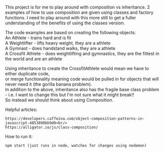 This project is for me to play around with composition vs inheritance.
2 examples of how to use composition are given using classes and factory functions.
I need to play around with this more still to get a fuller understanding of the benefits of using the classes version.

The code examples are based on creating the following objects:<br/>
	An Athlete - trains hard and is fit<br/>
	A Weightlifter - lifts heavy weight, they are a athlete<br/>
	A Gymnast - does handstand walks, they are a athlete<br/>
	A Crossfit Athlete - does weightlifting and gymnastics, they are the fittest in the world and are an athlete<br/>

Using inheritance to create the CrossfitAthlete would mean we have to either duplicate code,<br/>
or merge functionality meaning code would be pulled in for objects that will never need it (the gorilla banana problem).<br/>
In addition to the above, inheritance also has the fragile base class problem - i.e. I want to change this but I'm not sure what it might break!!<br/>
So instead we should think about using Composition.

Helpful articles:

	https://developers.caffeina.com/object-composition-patterns-in-javascript-4853898bb9d0<br/>
	https://alligator.io/js/class-composition/

How to run it:

	npm start (just runs in node, watches for changes using nodemon)
